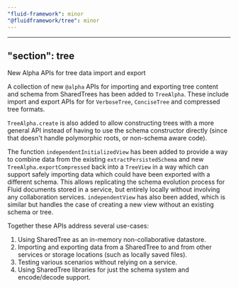 ```yaml
---
"fluid-framework": minor
"@fluidframework/tree": minor
---
```

---
"section": tree
---

New Alpha APIs for tree data import and export

A collection of new `@alpha` APIs for importing and exporting tree content and schema from SharedTrees has been added to `TreeAlpha`.
These include import and export APIs for for `VerboseTree`, `ConciseTree` and compressed tree formats.

`TreeAlpha.create` is also added to allow constructing trees with a more general API instead of having to use the schema constructor directly (since that doesn't handle polymorphic roots, or non-schema aware code).

The function `independentInitializedView` has been added to provide a way to combine data from the existing `extractPersistedSchema` and new `TreeAlpha.exportCompressed` back into a `TreeView` in a way which can support safely importing data which could have been exported with a different schema.
This allows replicating the schema evolution process for Fluid documents stored in a service, but entirely locally without involving any collaboration services.
`independentView` has also been added, which is similar but handles the case of creating a new view without an existing schema or tree.

Together these APIs address several use-cases:

1. Using SharedTree as an in-memory non-collaborative datastore.
2. Importing and exporting data from a SharedTree to and from other services or storage locations (such as locally saved files).
3. Testing various scenarios without relying on a service.
4. Using SharedTree libraries for just the schema system and encode/decode support.
